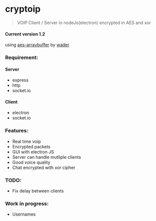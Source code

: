 # cryptoip
> VOIP Client / Server in nodeJs(electron) encrypted in AES and xor
#### Current version 1.2
using [aes-arraybuffer](https://github.com/wader/aes-arraybuffer) by [wader](https://github.com/wader)
<br>
### Requirement:

#### Server
- express
- http
- socket.io
#### Client
- electron
- socket.io

### Features:
- Real time voip
- Encrypted packets
- GUI with electron JS
- Server can handle mutliple clients
- Good voice quality
- Chat encrypted with xor cipher

### TODO:
- Fix delay between clients

### Work in progress:
- Usernames

